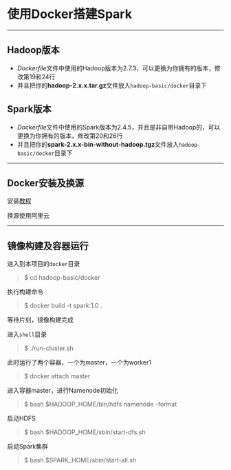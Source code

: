 # 使用Docker搭建Spark

---

## Hadoop版本
- *Dockerfile*文件中使用的Hadoop版本为2.7.3，可以更换为你拥有的版本，修改第19和24行
- 并且把你的**hadoop-2.x.x.tar.gz**文件放入`hadoop-basic/docker`目录下

## Spark版本
- *Dockerfile*文件中使用的Spark版本为2.4.5，并且是非自带Hadoop的，可以更换为你拥有的版本，修改第20和26行
- 并且把你的**spark-2.x.x-bin-without-hadoop.tgz**文件放入`hadoop-basic/docker`目录下

---

## Docker安装及换源

安装[教程](https://docs.docker.com/engine/install/ubuntu/)

换源使用阿里云

---

## 镜像构建及容器运行

进入到本项目的`docker`目录
> $ cd hadoop-basic/docker

执行构建命令
> $ docker build -t spark:1.0 .

等待片刻，镜像构建完成

进入`shell`目录
> $ ./run-cluster.sh

此时运行了两个容器，一个为master，一个为worker1

> $ docker attach master

进入容器master，进行Namenode初始化
> $ bash \$HADOOP_HOME/bin/hdfs namenode -format

启动HDFS
> $ bash \$HADOOP_HOME/sbin/start-dfs.sh

启动Spark集群
> $ bash \$SPARK_HOME/sbin/start-all.sh

